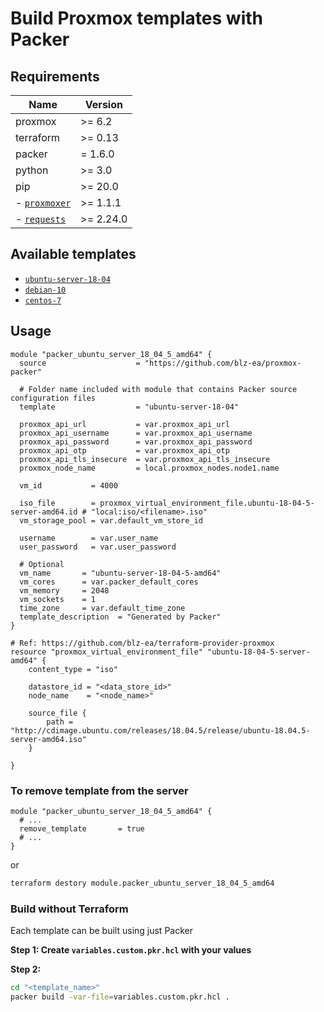 # Build Proxmox templates with Packer #

## Requirements ##

| Name          | Version |
|---------------|---------|
| proxmox       | \>= 6.2 |
| terraform     | \>= 0.13 |
| packer        | = 1.6.0 |
| python        | \>= 3.0  |
| pip           | \>= 20.0 |
| - [`proxmoxer`](https://github.com/proxmoxer/proxmoxer)           | \>= 1.1.1 |
| - [`requests`](https://pypi.org/project/requests/) | \>= 2.24.0|

## Available templates ##

- [`ubuntu-server-18-04`](./ubuntu-server-18-04/)
- [`debian-10`](./debian-10/)
- [`centos-7`](./centos-7/)

## Usage ##

```hcl-terraform
module "packer_ubuntu_server_18_04_5_amd64" {
  source                    = "https://github.com/blz-ea/proxmox-packer"
  
  # Folder name included with module that contains Packer source configuration files
  template                  = "ubuntu-server-18-04" 
  
  proxmox_api_url           = var.proxmox_api_url
  proxmox_api_username      = var.proxmox_api_username
  proxmox_api_password      = var.proxmox_api_password
  proxmox_api_otp           = var.proxmox_api_otp
  proxmox_api_tls_insecure  = var.proxmox_api_tls_insecure
  proxmox_node_name         = local.proxmox_nodes.node1.name
  
  vm_id           = 4000
  
  iso_file        = proxmox_virtual_environment_file.ubuntu-18-04-5-server-amd64.id # "local:iso/<filename>.iso"
  vm_storage_pool = var.default_vm_store_id
  
  username        = var.user_name
  user_password   = var.user_password

  # Optional
  vm_name       = "ubuntu-server-18-04-5-amd64"
  vm_cores      = var.packer_default_cores
  vm_memory     = 2048
  vm_sockets    = 1
  time_zone     = var.default_time_zone  
  template_description  = "Generated by Packer"
}

# Ref: https://github.com/blz-ea/terraform-provider-proxmox
resource "proxmox_virtual_environment_file" "ubuntu-18-04-5-server-amd64" {
    content_type = "iso"

    datastore_id = "<data_store_id>"
    node_name    = "<node_name>"

    source_file {
        path = "http://cdimage.ubuntu.com/releases/18.04.5/release/ubuntu-18.04.5-server-amd64.iso"
    }

}

```

### To remove template from the server ###

```hcl-terraform
module "packer_ubuntu_server_18_04_5_amd64" {
  # ...
  remove_template       = true
  # ...
}
```

or 

```bash
terraform destory module.packer_ubuntu_server_18_04_5_amd64
```

### Build without Terraform ###

Each template can be built using just Packer

**Step 1: Create `variables.custom.pkr.hcl` with your values**

**Step 2:**

```bash
cd "<template_name>"
packer build -var-file=variables.custom.pkr.hcl .
```
